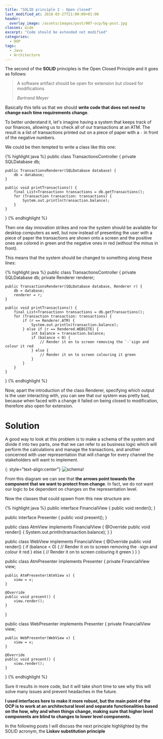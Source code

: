 ```yaml
---
title: "SOLID principle 2 - Open closed"
last_modified_at: 2018-03-27T21:00:00+01:00
header: 
  overlay_image: /assets/images/post/007-ocp/bg-post.jpg
classes: wide
excerpt: "Code should be extended not modified"
categories:
  - OOP
tags:
  - Java
  - Architecture
---
```


The second of the **SOLID** principles is the Open Closed Principle and it goes as follows:

> A software artifact should be open for extension but closed for modifications
>
> <cite>Bertrand Meyer</cite>

Basically this tells us that we should **write code that does not need to change each time requirements change**.

To better understand it, let's imagine having a system that keeps track of our finances, allowing us to check all of our transactions at an ATM.
The result is a list of transactions printed out on a piece of paper with a `-` in front of the negative numbers.

We could be then tempted to write a class like this one:

{% highlight java %}
public class TransactionsController {
    private SQLDatabase db;
    
    public TransactionsRenderer(SQLDatabase database) {
        db = database;
    }
    
    public void printTransactions() {
        final List<Transaction> transactions = db.getTransactions();
        for (Transaction transaction: transactions) {
            System.out.println(transaction.balance);
        }
    }
}
{% endhighlight %}

Then one day innovation strikes and now the system should be available for desktop computers as well, but now instead of presenting the user with a piece of paper the transactions are shown onto a screen and the positive ones are colored in green and the negative ones in red (without the minus in front).

This means that the system should be changed to something along these lines:

{% highlight java %}
public class TransactionsController {
    private SQLDatabase db;
    private Renderer renderer;
    
    public TransactionsRenderer(SQLDatabase database, Renderer r) {
        db = database;
        renderer = r;
    }
    
    public void printTransactions() {
        final List<Transaction> transactions = db.getTransactions();
        for (Transaction transaction: transactions) {
            if (r == Renderer.ATM) {
                System.out.println(transaction.balance);
            } else if (r == Rendered.WEBSITE) {
                int balance = transaction.balance;
                if (balance < 0) {
                    // Render it on to screen removing the `-`sign and colour it red
                } else {
                    // Render it on to screen colouring it green
                }
            }
        }
    }
}
{% endhighlight %}

Now, apart the introduction of the class Renderer, specifying which output is the user interacting with, you can see that our system was pretty bad, because when faced with a change it failed on being closed to modification, therefore also open for extension.

# Solution

A good way to look at this problem is to make a schema of the system and divide it into two parts, one that we can refer to as business logic which will perform the calculations and manage the transactions, and another concerned with user representation that will change for every channel the stakeholders will want to implement.

{: style="text-align:center"}
![schema!][schema]

From this diagram we can see that **the arrows point towards the component that we want to protect from change**.
In fact, we do not want our logic to be dependent on changes on the representation level.

Now the classes that could spawn from this new structure are:

{% highlight java %}
public interface FinancialView {
    public void render();
}

public interface Presenter {
    public void present();
}

public class AtmView implements FinancialView {
    @Override
    public void render() {
        System.out.println(transaction.balance);
    }
}

public class WebView implements FinancialView {
    @Override
    public void render() {
        if (balance < 0) {
            // Render it on to screen removing the `-`sign and colour it red
        } else {
            // Render it on to screen colouring it green
        }
    }
}

public class AtmPresenter implements Presenter {
    private FinancialView view;
    
    public AtmPresenter(AtmView v) {
        view = v;
    }
    
    @Override
    public void present() {
        view.render();
    }
}

public class WebPresenter implements Presenter {
    private FinancialView view;
    
    public WebPresenter(WebView v) {
        view = v;
    }
    
    @Override
    public void present() {
        view.render();
    }
}
{% endhighlight %}

Sure it results in more code, but it will take short time to see why this will solve many issues and prevent headaches in the future.

**I used interfaces here to make it more robust, but the main point of the OCP is to work at an architectural level and separate functionalities based on the how, why and when things change, making sure that higher level components are blind to changes to lower level components.**

In the following posts I will discuss the next principle highlighted by the SOLID acronym, the **Liskov substitution principle**

[schema]: https://kioli.github.io/assets/images/post/007-ocp/schema.jpg